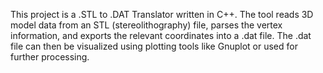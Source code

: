 This project is a .STL to .DAT Translator written in C++. 
The tool reads 3D model data from an STL (stereolithography) file, parses the vertex information, and exports the relevant coordinates into a .dat file. 
The .dat file can then be visualized using plotting tools like Gnuplot or used for further processing.
